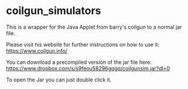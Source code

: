 # coilgun_simulators
This is a wrapper for the Java Applet from barry's coilgun to a normal jar file. 

Please visit his website for further instructions on how to use it: https://www.coilgun.info/

You can download a precompiled version of the jar file here: https://www.dropbox.com/s/s9feou58296gqgq/coilgunsim.jar?dl=0

To open the Jar you can just double click it.
